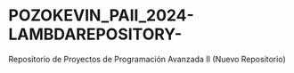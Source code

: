 # POZOKEVIN_PAII_2024-LAMBDAREPOSITORY-
Repositorio de Proyectos de Programación Avanzada II (Nuevo Repositorio)
